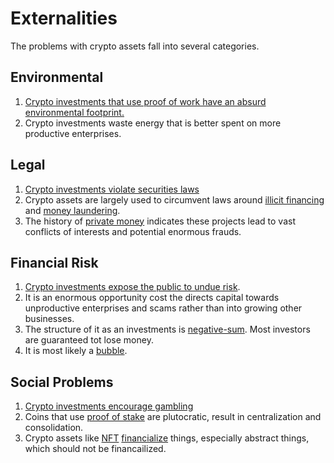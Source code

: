 # Externalities
The problems with crypto assets fall into several categories.

## Environmental
1. [Crypto investments that use proof of work have an absurd environmental footprint.](../claims/is-environmental-footprint.md)
2. Crypto investments waste energy that is better spent on more productive enterprises. 

## Legal
1. [Crypto investments violate securities laws](../claims/is-legal.md)
2. Crypto assets are largely used to circumvent laws around [illicit financing](illicit-financing.md) and [money laundering](money-laundering.md).
3. The history of [private money](private-money.md) indicates these projects lead to vast conflicts of interests and potential enormous frauds.

## Financial Risk
1. [Crypto investments expose the public to undue risk](../claims/is-systemic-risk.md).
2. It is an enormous opportunity cost the directs capital towards unproductive enterprises and scams rather than into growing other businesses.
3. The structure of it as an investments is [negative-sum](zero-sum-game.md). Most investors are guaranteed tot lose money.
4. It is most likely a [bubble](bubble.md).

## Social Problems
1. [Crypto investments encourage gambling](../claims/is-gambling.md)
2. Coins that use [proof of stake](proof-of-stake.md) are plutocratic, result in centralization and consolidation.
3. Crypto assets like [NFT](nft.md) [financialize](../claims/is-hyperfinancialization.md) things, especially abstract things, which should not be financailized.